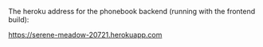 The heroku address for the phonebook backend (running with the frontend build):

https://serene-meadow-20721.herokuapp.com